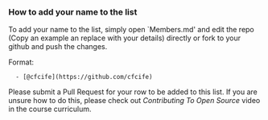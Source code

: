 ### How to add your name to the list
To add your name to the list, simply open `Members.md' and edit the repo (Copy an example an replace with your details) directly or fork to your github and push the changes.

Format:

```moonscript
  - [@cfcife](https://github.com/cfcife)
```

Please submit a Pull Request for your row to be added to this list. If you are unsure how to do this, please check out *Contributing To Open Source* video in the course curriculum.
